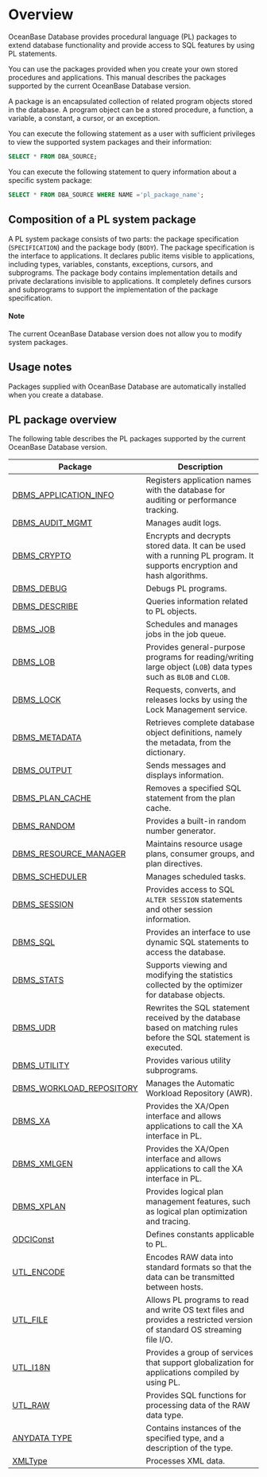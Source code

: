 Overview
==========================

OceanBase Database provides procedural language (PL) packages to extend database functionality and provide access to SQL features by using PL statements.

You can use the packages provided when you create your own stored procedures and applications. This manual describes the packages supported by the current OceanBase Database version.

A package is an encapsulated collection of related program objects stored in the database. A program object can be a stored procedure, a function, a variable, a constant, a cursor, or an exception.

You can execute the following statement as a user with sufficient privileges to view the supported system packages and their information:

```sql
SELECT * FROM DBA_SOURCE;
```

You can execute the following statement to query information about a specific system package:

```sql
SELECT * FROM DBA_SOURCE WHERE NAME ='pl_package_name';
```



Composition of a PL system package
------------------

A PL system package consists of two parts: the package specification (`SPECIFICATION`) and the package body (`BODY`). The package specification is the interface to applications. It declares public items visible to applications, including types, variables, constants, exceptions, cursors, and subprograms. The package body contains implementation details and private declarations invisible to applications. It completely defines cursors and subprograms to support the implementation of the package specification.

<main id="notice" type='explain'>
    <h4>Note</h4>
    <p>The current OceanBase Database version does not allow you to modify system packages. </p>
  </main>

Usage notes
------------------

Packages supplied with OceanBase Database are automatically installed when you create a database.

PL package overview
-----------------------------

The following table describes the PL packages supported by the current OceanBase Database version.

| Package | Description |
|---------------------------------------------------------|-----------------------------------------------|
| [DBMS_APPLICATION_INFO](19.dbms-application-info-oracle/1.dbms-application-info-overview-oracle.md) | Registers application names with the database for auditing or performance tracking.  |
| [DBMS_AUDIT_MGMT](26.dbms-audit-mgmt-oracle/1.dbms-audit-mgmt-overview-oracle.md) | Manages audit logs.  |
| [DBMS_CRYPTO](38.dbms-crypto-oracle/1.dbms-crypto-overview-oracle.md) | Encrypts and decrypts stored data. It can be used with a running PL program. It supports encryption and hash algorithms.  |
| [DBMS_DEBUG](53.dbms-debug-oracle/1.dbms-debug-overview-oracle.md) | Debugs PL programs.  |
| [DBMS_DESCRIBE](56.dbms-describe-oracle/1.dbms-describe-overview-oracle.md) | Queries information related to PL objects.  |
| [DBMS_JOB](88.dbms-job-oracle/1.dbms-job-overview-oracle.md) | Schedules and manages jobs in the job queue.  |
| [DBMS_LOB](93.dbms-lob-oracle/1.dbms-lob-overview-oracle.md) | Provides general-purpose programs for reading/writing large object (`LOB`) data types such as `BLOB` and `CLOB`.  |
| [DBMS_LOCK](94.dbms-lock-oracle/1.dbms-lock-overview-oracle.md) | Requests, converts, and releases locks by using the Lock Management service.  |
| [DBMS_METADATA](99.dbms-metadata-oracle/1.dbms-metadata-overview-oracle.md) | Retrieves complete database object definitions, namely the metadata, from the dictionary.  |
| [DBMS_OUTPUT](111.dbms-output-oracle/1.dbms-output-overview-oracle.md) | Sends messages and displays information.  |
| [DBMS_PLAN_CACHE](125.dbms-plan-cache-oracle/1.dbms-plan-cache-overview-oracle.md) | Removes a specified SQL statement from the plan cache.  |
| [DBMS_RANDOM](127.dbms-random-oracle/1.dbms-random-overview-oracle.md) | Provides a built-in random number generator.  |
| [DBMS_RESOURCE_MANAGER](133.dbms-resource-manager-oracle/1.dbms-resource-manager-overview-oracle.md) | Maintains resource usage plans, consumer groups, and plan directives.  |
| [DBMS_SCHEDULER](142.dbms-scheduler-oracle/1.dbms-scheduler-overview-oracle.md) | Manages scheduled tasks.  |
| [DBMS_SESSION](145.dbms-session-oracle/1.dbms-session-overview-oracle.md) | Provides access to SQL `ALTER SESSION` statements and other session information.  |
| [DBMS_SQL](152.dbms-sql-oracle/1.dbms-sql-overview-oracle.md) | Provides an interface to use dynamic SQL statements to access the database.  |
| [DBMS_STATS](159.dbms-stats-oracle/1.dbms-stats-overview-oracle.md) | Supports viewing and modifying the statistics collected by the optimizer for database objects.  |
| [DBMS_UDR](178.dbms-udr-oracle/1.dbms-udr-overview-oracle.md) | Rewrites the SQL statement received by the database based on matching rules before the SQL statement is executed.  |
| [DBMS_UTILITY](179.dbms-utility-oracle/1.dbms-utility-overviewy-oracle.md) | Provides various utility subprograms.  |
| [DBMS_WORKLOAD_REPOSITORY](184.dbms-workload-repository-oracle/1.dbms-workload-repository-overview-oracle.md) | Manages the Automatic Workload Repository (AWR).  |
| [DBMS_XA](185.dbms-xa-oracle/1.dbms-xa-overview-oracle.md) | Provides the XA/Open interface and allows applications to call the XA interface in PL.  |
| [DBMS_XMLGEN](197.dbms-xmlgen-oracle/1.dbms-xmlgen-system-package-overview-oracle.md) | Provides the XA/Open interface and allows applications to call the XA interface in PL.  |
| [DBMS_XPLAN](207.dbms-xplan-oracle/1.dbms-xplan-overview-oracle.md) | Provides logical plan management features, such as logical plan optimization and tracing.  |
| [ODCIConst](228.odciconst-oracle/1.odciconst-overview-oracle.md) | Defines constants applicable to PL.  |
| [UTL_ENCODE](260.utl-encode-oracle/1.utl-encode-overview-oracle.md) | Encodes RAW data into standard formats so that the data can be transmitted between hosts.  |
| [UTL_FILE](261.utl-file-oracle/1.utl-file-overview-oracle.md) | Allows PL programs to read and write OS text files and provides a restricted version of standard OS streaming file I/O.  |
| [UTL_I18N](263.utl-i18n-oracle/1.utl-i18n-overview-oracle.md) | Provides a group of services that support globalization for applications compiled by using PL.  |
| [UTL_RAW](270.utl-raw-oracle/1.utl-raw-overview-oracle.md) | Provides SQL functions for processing data of the RAW data type.  |
| [ANYDATA TYPE](278.anydata-type-oracle/1.anydata-type-overview-oracle.md) | Contains instances of the specified type, and a description of the type.  |
| [XMLType](296.xmltype-oracle/1.xmltype-overview-oracle.md) | Processes XML data.  |